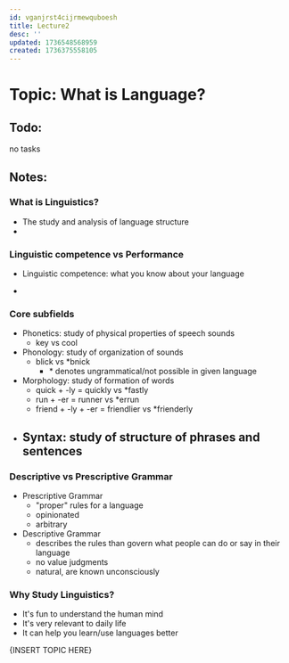 ```yaml
---
id: vganjrst4cijrmewquboesh
title: Lecture2
desc: ''
updated: 1736548568959
created: 1736375558105
---
```

# Topic: What is Language?

## Todo:
no tasks

## Notes:
### What is Linguistics?
- The study and analysis of language structure
- 
### Linguistic competence vs Performance
- Linguistic competence: what you know about your language

- 
### Core subfields
- Phonetics: study of physical properties of speech sounds
    - key vs cool
- Phonology: study of organization of sounds
    - blick vs *bnick
        - \* denotes ungrammatical/not possible in given language
- Morphology: study of formation of words
    - quick + -ly = quickly vs *fastly
    - run + -er = runner vs *errun
    - friend + -ly + -er = friendlier vs *frienderly
- Syntax: study of structure of phrases and sentences
    -
### Descriptive vs Prescriptive Grammar
- Prescriptive Grammar
    - "proper" rules for a language
    - opinionated
    - arbitrary
- Descriptive Grammar
    - describes the rules than govern what people can do or say in their language
    - no value judgments
    - natural, are known unconsciously 
### Why Study Linguistics?
- It's fun to understand the human mind
- It's very relevant to daily life
- It can help you learn/use languages better

{INSERT TOPIC HERE}